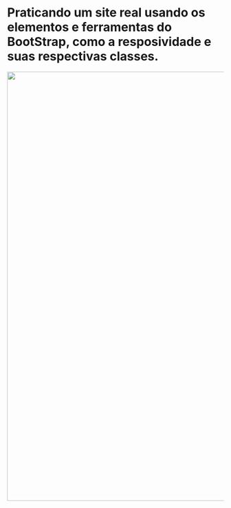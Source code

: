 # Praticando um site real usando os elementos e ferramentas do BootStrap, como a resposividade e suas respectivas classes.

<img src="https://media.giphy.com/media/uct0QZvGs2JLCXzg4v/giphy.gif" width="1000" height="1000" />
